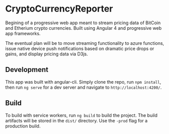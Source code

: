 # CryptoCurrencyReporter

Begining of a progressive web app meant to stream pricing data of BitCoin and Etherium crypto currencies. Built using Angular 4 and progressive web app frameworks.

The eventual plan will be to move streaming functionality to azure functions, issue native device push notifications based on dramatic price drops or gains, and display pricing data via D3js.

## Development

This app was built with angular-cli. Simply clone the repo, run `npm install`, then run `ng serve` for a dev server and navigate to `http://localhost:4200/`.

## Build

To build with service workers, run `ng build` to build the project. The build artifacts will be stored in the `dist/` directory. Use the `-prod` flag for a production build.
